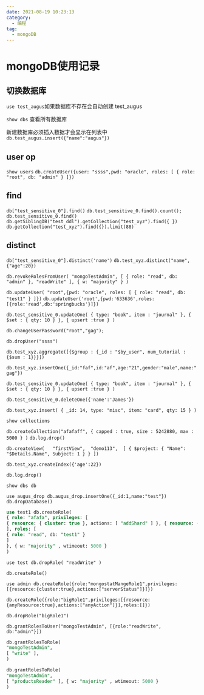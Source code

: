 ```yaml
---
date: 2021-08-19 10:23:13
category: 
  - 编程
tag: 
  - mongoDB
---
```


# mongoDB使用记录

## 切换数据库

`use test_augus`如果数据库不存在会自动创建 test_augus

`show dbs` 查看所有数据库

新建数据库必须插入数据才会显示在列表中 `db.test_augus.insert({"name":"augus"})`

## user op

`show users`
`db.createUser({user: "ssss",pwd: "oracle", roles: [ { role: "root", db: "admin" } ]})`

## find

`db["test_sensitive_0"].find()`
`db.test_sensitive_0.find().count();`
`db.test_sensitive_0.find()`
`db.getSiblingDB("test_ddl").getCollection("test_xyz").find({ })`
`db.getCollection("test_xyz").find({}).limit(88)`

## distinct

`db["test_sensitive_0"].distinct('name')`
`db.test_xyz.distinct("name",{"age":20})`

`db.revokeRolesFromUser( "mongoTestAdmin", [ { role: "read", db: "admin" }, "readWrite" ], { w: "majority" } )`

`db.updateUser( "root",{pwd: "oracle", roles: [ { role: "read", db: "test1" } ]})`
`db.updateUser('root',{pwd:'633636',roles:[{role:'read',db:'springbucks'}]})`

`db.test_sensitive_0.updateOne( { type: "book", item : "journal" }, { $set : { qty: 10 } }, { upsert :true } )`

`db.changeUserPassword("root","gag");`

`db.dropUser("ssss")`

`db.test_xyz.aggregate([{$group : {_id : "$by_user", num_tutorial : {$sum : 1}}}])`

`db.test_xyz.insertOne({_id:"faf",id:"af",age:"21",gender:"male",name:"gag"})`

`db.test_sensitive_0.updateOne( { type: "book", item : "journal" }, { $set : { qty: 10 } }, { upsert :true } )`

`db.test_sensitive_0.deleteOne({'name':'James'})`

`db.test_xyz.insert( { _id: 14, type: "misc", item: "card", qty: 15 } )`

`show collections`

`db.createCollection("afafaff", { capped : true, size : 5242880, max : 5000 } )`
`db.log.drop()`

`db.createView(   "firstView",  "demo113",  [ { $project: { "Name": "$Details.Name", Subject: 1 } } ])`

`db.test_xyz.createIndex({'age':22})`

`db.log.drop()`

`show dbs db`

`use augus_drop db.augus_drop.insertOne({_id:1,name:"test"})`
`db.dropDatabase()`

```sql
use test1 db.createRole(
{ role: "afafa", privileges: [
{ resource: { cluster: true }, actions: [ "addShard" ] }, { resource: { db: "config", collection: "" }, actions: [ "find", "update", "insert", "remove" ] }, { resource: { db: "users", collection: "usersCollection" }, actions: [ "update", "insert", "remove" ] }, { resource: { db: "", collection: "" }, actions: [ "find" ] }
], roles: [
{ role: "read", db: "test1" }
]
}, { w: "majority" , wtimeout: 5000 }
)
```

`use test db.dropRole( "readWrite" )`

`db.createRole()`

`use admin db.createRole({role:"mongostatMangeRole1",privileges:[{resource:{cluster:true},actions:["serverStatus"]}]})`

`db.createRole({role:"bigRole1",privileges:[{resource:{anyResource:true},actions:["anyAction"]}],roles:[]})`

`db.dropRole("bigRole1")`

`db.grantRolesToUser("mongoTestAdmin", [{role:"readWrite", db:"admin"}])`

```sql
db.grantRolesToRole(
"mongoTestAdmin",
[ "write" ],
)
```

```sql
db.grantRolesToRole(
"mongoTestAdmin",
[ "productsReader" ], { w: "majority" , wtimeout: 5000 }
)
```

